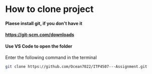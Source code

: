 # How to clone project
#### Plaese install git, if you don't have it
#### https://git-scm.com/downloads

#### Use VS Code to open the folder
Enter the following command in the terminal

```bash
git clone https://github.com/Ocean7022/ITP4507---Assignment.git
```